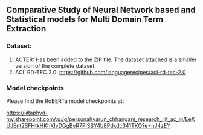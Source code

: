 ## Comparative Study of Neural Network based and Statistical models for Multi Domain Term Extraction

### Dataset:
1. ACTER: Has been added to the ZIP file. The dataset attached is a smaller version of the complete dataset.
2. ACL RD-TEC 2.0: https://github.com/languagerecipes/acl-rd-tec-2.0

### Model checkpoints

Please find the RoBERTa model checkpoints at: 

https://iiitaphyd-my.sharepoint.com/:u:/g/personal/varun_chhangani_research_iiit_ac_in/EeXUJEnt2SFHtkHKhXIvDGgByR7PiSSY4b8Pdxdc341TKQ?e=nJ4zEY